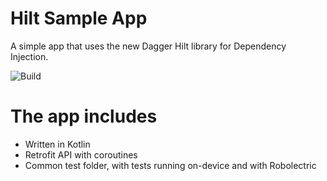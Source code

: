 Hilt Sample App
===============

A simple app that uses the new Dagger Hilt library for Dependency Injection.

![Build](https://github.com/rafaeltoledo/hilt-sandbox/workflows/CI/badge.svg)

# The app includes

- Written in Kotlin
- Retrofit API with coroutines
- Common test folder, with tests running on-device and with Robolectric
